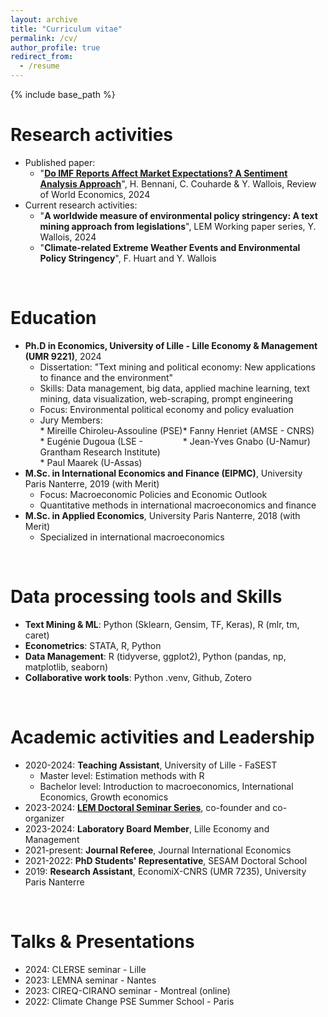 ```yaml
---
layout: archive
title: "Curriculum vitae"
permalink: /cv/
author_profile: true
redirect_from:
  - /resume
---
```

{% include base_path %}
  &nbsp; &nbsp; &nbsp;
# Research activities
* Published paper:
  * "[__Do IMF Reports Affect Market Expectations? A Sentiment Analysis Approach__](https://link.springer.com/article/10.1007/s10290-023-00509-1)", H. Bennani, C. Couharde & Y. Wallois, Review of World Economics, 2024
* Current research activities:
  * "__A worldwide measure of environmental policy stringency: A text mining approach from legislations__", LEM Working paper series, Y. Wallois, 2024
  * "__Climate-related Extreme Weather Events and Environmental Policy Stringency__", F. Huart and Y. Wallois

&nbsp; &nbsp;
# Education
* __Ph.D in Economics, University of Lille - Lille Economy & Management (UMR 9221)__, 2024
  * Dissertation: "Text mining and political economy: New applications to finance and the environment"
  * Skills: Data management, big data, applied machine learning, text mining, data visualization, web-scraping, prompt engineering
  * Focus: Environmental political economy and policy evaluation
  * Jury Members:
    <div style="display: grid; grid-template-columns: 1fr 1fr;">
      <div>
        * Mireille Chiroleu-Assouline (PSE)
      </div>
      <div>
        * Fanny Henriet (AMSE - CNRS)
      </div>
      <div>
        * Eugénie Dugoua (LSE - Grantham Research Institute)
      </div>
      <div>
        * Jean-Yves Gnabo (U-Namur)
      </div>
      <div>
        * Paul Maarek (U-Assas)
      </div>
    </div>
* __M.Sc. in International Economics and Finance (EIPMC)__, University Paris Nanterre, 2019 (with Merit)
  * Focus: Macroeconomic Policies and Economic Outlook
  * Quantitative methods in international macroeconomics and finance
* __M.Sc. in Applied Economics__, University Paris Nanterre, 2018 (with Merit)
  * Specialized in international macroeconomics

&nbsp; &nbsp;
# Data processing tools and Skills
* __Text Mining & ML__: Python (Sklearn, Gensim, TF, Keras), R (mlr, tm, caret)
* __Econometrics__: STATA, R, Python
* __Data Management__: R (tidyverse, ggplot2), Python (pandas, np, matplotlib, seaborn)
* __Collaborative work tools__: Python .venv, Github, Zotero

&nbsp; &nbsp;
# Academic activities and Leadership
* 2020-2024: __Teaching Assistant__, University of Lille - FaSEST
  * Master level: Estimation methods with R
  * Bachelor level: Introduction to macroeconomics, International Economics, Growth economics
* 2023-2024: __[LEM Doctoral Seminar Series](https://sites.google.com/view/lem-doctoral-seminar-series/2023-2024)__, co-founder and co-organizer
* 2023-2024: __Laboratory Board Member__, Lille Economy and Management
* 2021-present: __Journal Referee__, Journal International Economics
* 2021-2022: __PhD Students' Representative__, SESAM Doctoral School
* 2019: __Research Assistant__, EconomiX-CNRS (UMR 7235), University Paris Nanterre

&nbsp; &nbsp;
# Talks & Presentations
* 2024: CLERSE seminar - Lille
* 2023: LEMNA seminar - Nantes
* 2023: CIREQ-CIRANO seminar - Montreal (online)
* 2022: Climate Change PSE Summer School - Paris
